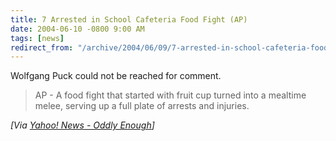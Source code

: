 ```yaml
---
title: 7 Arrested in School Cafeteria Food Fight (AP)
date: 2004-06-10 -0800 9:00 AM
tags: [news]
redirect_from: "/archive/2004/06/09/7-arrested-in-school-cafeteria-food-fight-ap.aspx/"
---
```


Wolfgang Puck could not be reached for comment.

> AP - A food fight that started with fruit cup turned into a mealtime
> melee, serving up a full plate of arrests and injuries.

*[Via [Yahoo! News - Oddly
Enough](http://us.rd.yahoo.com/dailynews/rss/oddlyenough/*http://story.news.yahoo.com/news?tmpl=story2&u=/ap/20040611/ap_on_fe_st/food_fight)]*

